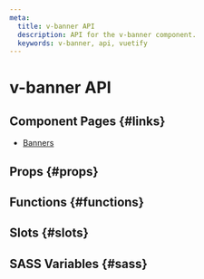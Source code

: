 ```yaml
---
meta:
  title: v-banner API
  description: API for the v-banner component.
  keywords: v-banner, api, vuetify
---
```


# v-banner API

<entry-ad />

## Component Pages {#links}

- [Banners](components/banners)

## Props {#props}

<api-section name="v-banner" section="props" />

## Functions {#functions}

<api-section name="v-banner" section="functions" />

## Slots {#slots}

<api-section name="v-banner" section="slots" />

## SASS Variables {#sass}

<api-section name="v-banner" section="sass" />

<backmatter />
